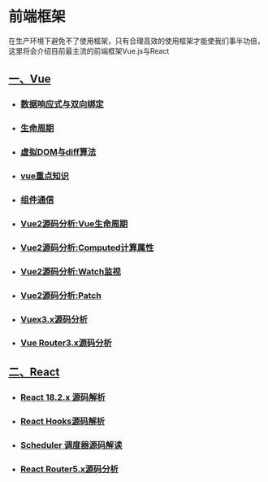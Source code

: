 # 前端框架

在生产环境下避免不了使用框架，只有合理高效的使用框架才能使我们事半功倍，这里将会介绍目前最主流的前端框架Vue.js与React

## [一、Vue](../../vue/)

- ### [数据响应式与双向绑定](../../vue/response.html)

- ### [生命周期](../../vue/live.html)

- ### [虚拟DOM与diff算法](../../vue/VDOM.html)

- ### [vue重点知识](../../vue/important.html)

- ### [组件通信](../../vue/component.html)

- ### [Vue2源码分析:Vue生命周期](../../vue/source-live.html)

- ### [Vue2源码分析:Computed计算属性](../../vue/source-computed.html)

- ### [Vue2源码分析:Watch监视](../../vue/source-watch.html)

- ### [Vue2源码分析:Patch](../../vue/source-patch.html)

- ### [Vuex3.x源码分析](../../vue/source-vuex.html)

- ### [Vue Router3.x源码分析](../../vue/source-router.html)

## [二、React](../../react/)

- ### [React 18.2.x 源码解析](../../react/source.html)

- ### [React Hooks源码解析](../../react/hooks.html)

- ### [Scheduler 调度器源码解读](../../react/scheduler.html)

- ### [React Router5.x源码分析](../../react/source-router.html)
